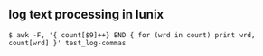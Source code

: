 ## log text processing in lunix 

```$ awk -F, '{ count[$9]++} END { for (wrd in count) print wrd, count[wrd] }' test_log-commas ```
